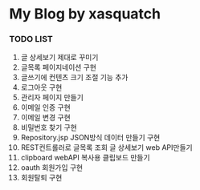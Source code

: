 # My Blog by xasquatch

### TODO LIST

1. 글 상세보기 제대로 꾸미기
2. 글목록 페이지네이션 구현
3. 글쓰기에 컨텐츠 크기 조절 기능 추가
4. 로그아웃 구현
5. 관리자 페이지 만들기
6. 이메일 인증 구현
7. 이메일 변경 구현
8. 비밀번호 찾기 구현
9. Repository.jsp JSON방식 데이터 만들기 구현
10. REST컨트롤러로 글목록 조회 글 상세보기 web API만들기
11. clipboard  webAPI 복사용 클립보드 만들기
12. oauth 회원가입 구현
13. 회원탈퇴 구현
